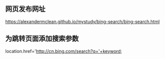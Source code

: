 ## 网页发布网址
https://alexandermclean.github.io/mystudy/bing-search/bing-search.html

## 为跳转页面添加搜索参数
location.href='http://cn.bing.com/search?q='+keyword;